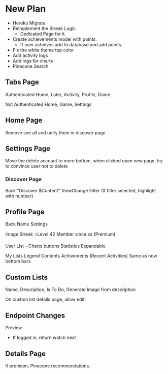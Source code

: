 # New Plan

- Heroku Migrate
- ReImplement the Streak Logic
  - Dedicated Page for it.
- Create achievements model with points.
  - If user achieves add to database and add points.
- Fix the white theme top color
- Add activity logs
- Add logs for charts
- Pinecone Search

## Tabs Page

Authenticated
Home, Later, Activity, Profile, Game

Not Authenticated
Home, Game, Settings


## Home Page

Remove see all and unify them in discover page

## Settings Page

Move the delete account to more bottom,
when clicked open new page,
try to convince user not to delete

### Discover Page

Back "Discover $Content" ViewChange Filter (If filter selected, highlight with number)

## Profile Page

Back Name Settings

Image Streak
⭐️Level 42
Member since xx (Premium)

User List - Charts buttons
Statistics Expandable

My Lists
Legend Contents
Achivements
(Recent Activities)
Same as now bottom bars

## Custom Lists

Name, Description, Is To Do, Generate Image from description

On custom list details page, allow edit.

## Endpoint Changes

Preview

- If logged in, return watch next

## Details Page

If premium, Pinecone recommendations.
